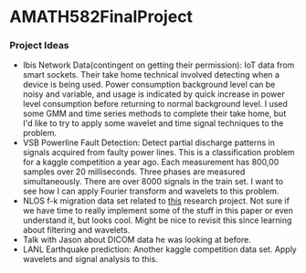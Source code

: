 # AMATH582FinalProject

### Project Ideas
- Ibis Network Data(contingent on getting their permission): 
    IoT data from smart sockets.
    Their take home technical involved detecting when a device is being used.
    Power consumption background level can be noisy and variable, and usage is indicated
    by quick increase in power level consumption before returning to normal background level.
    I used some GMM and time series methods to complete their take home, but I'd like to try
    to apply some wavelet and time signal techniques to the problem.
- VSB Powerline Fault Detection: Detect partial discharge patterns in signals acquired from faulty power lines.
    This is a classification problem for a kaggle competition a year ago. Each measurement has 800,00 samples over 20
    milliseconds. Three phases are measured simultaneously. There are over 8000 signals in the train set. I want to
    see how I can apply Fourier transform and wavelets to this problem.
- NLOS f-k migration data set related to [this](http://www.computationalimaging.org/publications/nlos-fk/)
    research project. Not sure if we have time to really implement some of the stuff in this paper or even understand it,
    but looks cool. Might be nice to revisit this since learning about filtering and wavelets.
- Talk with Jason about DICOM data he was looking at before.
- LANL Earthquake prediction: Another kaggle competition data set. Apply wavelets and signal analysis to this.
